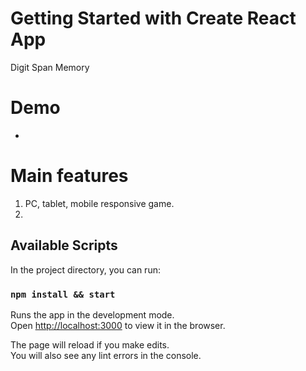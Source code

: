 # Getting Started with Create React App

Digit Span Memory

# Demo

*

# Main features

1. PC, tablet, mobile responsive game.
2. 

## Available Scripts

In the project directory, you can run:

### `npm install && start`

Runs the app in the development mode.\
Open [http://localhost:3000](http://localhost:3000) to view it in the browser.

The page will reload if you make edits.\
You will also see any lint errors in the console.
